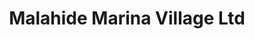 ---
title: "Malahide Marina Village Ltd"
address: "Malahide, Co. Dublin, North County"
tel: "+353 (0)1 845 4129"
county: "Dublin"
category: "Marinas"
type: "Content"
lat: "53.441158294677734"
lng: "-6.163763046264648"
---